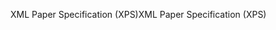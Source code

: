 <span data-ttu-id="ef635-101">XML Paper Specification (XPS)</span><span class="sxs-lookup"><span data-stu-id="ef635-101">XML Paper Specification (XPS)</span></span>